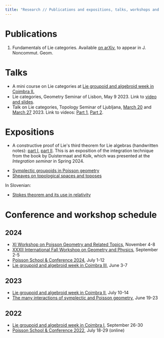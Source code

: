 ```yaml
---
title: "Research // Publications and expositions, talks, workshops and conferences"
---
```

# Publications

1. Fundamentals of Lie categories. Available [on arXiv](https://arxiv.org/abs/2302.05233), to appear in J. Noncommut. Geom.

# Talks
<!---## Upcoming talks-->
<!---## Previous talks-->

- A mini course on Lie categories at [Lie groupoid and algebroid week in Coimbra II.](https://sites.google.com/view/ii-groupoid-week)
- Lie categories, Geometry Seminar of Lisbon, May 9 2023. Link to [video and slides](https://geolis.math.tecnico.ulisboa.pt/seminars?id=6965).
- Talk on Lie categories, Topology Seminar of Ljubljana, [March 20](https://www.fmf.uni-lj.si/en/news/event/945/zan-grad-fundamentals-of-lie-categories/) and [March 27](https://www.fmf.uni-lj.si/en/news/event/952/zan-grad-fundamentals-of-lie-categories-2-del/) 2023. Link to videos: [Part 1](https://www.youtube.com/watch?v=f6Qe1EjB-dg), [Part 2](https://www.youtube.com/watch?v=oZi-IBbPwUw).

# Expositions

- A constructive proof of Lie's third theorem for Lie algebras (handwritten notes): [part I](/pdfs/constructive-proof-lie-third-theorem-part-i.pdf), [part II](/pdfs/constructive-proof-lie-third-theorem-part-ii.pdf). This is an exposition of the integration technique from the book by Duistermaat and Kolk, which was presented at the *Integration seminar* in Spring 2024.
<!---- [On the construction of groupoid $C^*$-algebras.](/pdfs/on-the-construction-of-groupoid-c-algebras.pdf)-->
- [Symplectic groupoids in Poisson geometry](/pdfs/symplectic-groupoids-in-poisson-geometry.pdf)
- [Sheaves on topological spaces and toposes](/pdfs/sheaves-on-topological-spaces-and-toposes.pdf)

In Slovenian:

- [Stokes theorem and its use in relativity](/pdfs/stokes-in-relativnost.pdf)

# Conference and workshop schedule

## 2024
- [XI Workshop on Poisson Geometry and Related Topics](https://poissongeometry.github.io/), November 4-8
- [XXXII International Fall Workshop on Geometry and Physics](https://www.uc.pt/events/ifwgp2024/), September 2-5
- [Poisson School & Conference 2024](https://sites.google.com/view/poisson2024/poisson-2024/), July 1-12
- [Lie groupoid and algebroid week in Coimbra III](https://sites.google.com/view/lie-groupoid-week-iii/home), June 3-7

## 2023
- [Lie groupoid and algebroid week in Coimbra II](https://sites.google.com/view/ii-groupoid-week), July 10-14
- [The many interactions of symplectic and Poisson geometry](https://sites.google.com/view/weinstein80), June 19-23

## 2022
- [Lie groupoid and algebroid week in Coimbra I](https://sites.google.com/view/lie-groupoid-coimbra/home), September 26-30
- [Poisson School & Conference 2022](https://www.icmat.es/congresos/2022/poisson/index.php), July 18-29 (online)